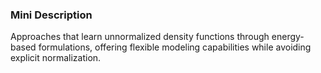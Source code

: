 ### Mini Description

Approaches that learn unnormalized density functions through energy-based formulations, offering flexible modeling capabilities while avoiding explicit normalization.
